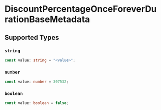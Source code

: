 # DiscountPercentageOnceForeverDurationBaseMetadata


## Supported Types

### `string`

```typescript
const value: string = "<value>";
```

### `number`

```typescript
const value: number = 307532;
```

### `boolean`

```typescript
const value: boolean = false;
```

